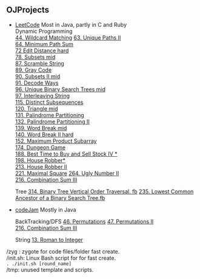 OJProjects
--------------------------

- [LeetCode](https://leetcode.com/) Most in Java, partly in C and Ruby  
  Dynamic Programming  
  [44. Wildcard Matching](https://leetcode.com/problems/wildcard-matching/)
  [63. Unique Paths II](https://leetcode.com/problems/unique-paths-ii/)    
  [64. Minimum Path Sum](https://leetcode.com/problems/minimum-path-sum/)   
  [72 Edit Distance hard](https://leetcode.com/problems/edit-distance/)   
  [78. Subsets mid](https://leetcode.com/problems/subsets/)   
  [87. Scramble String](https://leetcode.com/problems/scramble-string/)   
  [89. Gray Code](https://leetcode.com/problems/gray-code/)    
  [90. Subsets II mid](https://leetcode.com/problems/subsets-ii/)    
  [91. Decode Ways](https://leetcode.com/problems/decode-ways/)  
  [96. Unique Binary Search Trees mid](http://oj.leetcode.com/problems/unique-binary-search-trees/  )  
  [97. Interleaving String](https://leetcode.com/problems/interleaving-string/)  
  [115. Distinct Subsequences](https://leetcode.com/problems/distinct-subsequences/)  
  [120. Triangle mid](https://leetcode.com/problems/triangle/)  
  [131. Palindrome Partitioning](https://leetcode.com/problems/palindrome-partitioning/)  
  [132. Palindrome Partitioning II](https://leetcode.com/problems/palindrome-partitioning-ii/)  
  [139. Word Break mid](http://oj.leetcode.com/problems/word-break/)     
  [140. Word Break II hard](http://oj.leetcode.com/problems/word-break-ii/)     
  [152. Maximum Product Subarray](https://leetcode.com/problems/maximum-product-subarray/)  
  [174. Dungeon Game](https://leetcode.com/problems/dungeon-game/)  
  [188. Best Time to Buy and Sell Stock IV \*](https://leetcode.com/problems/best-time-to-buy-and-sell-stock-iv/)  
  [198. House Robber\*](https://leetcode.com/problems/house-robber/)   
  [213. House Robber II](https://leetcode.com/problems/house-robber-ii/)  
  [221. Maximal Square](https://leetcode.com/problems/maximal-square/) 
  [264. Ugly Number II](https://leetcode.com/problems/ugly-number-ii/)  
  [216. Combination Sum III](https://leetcode.com/problems/combination-sum-iii/)

  Tree
  [314. Binary Tree Vertical Order Traversal. fb](http://leetcode.com/problems/binary-tree-vertical-order-traversal/)
  [235. Lowest Common Ancestor of a Binary Search Tree.fb](https://leetcode.com/problems/lowest-common-ancestor-of-a-binary-search-tree/)
- [codeJam](https://code.google.com/codejam/apactest) Mostly in Java 

  BackTracking/DFS
  [46. Permutations](https://leetcode.com/problems/permutations/)
  [47. Permutations II](https://leetcode.com/problems/permutations-ii/)  
  [216. Combination Sum III](https://leetcode.com/problems/combination-sum-iii/)

  String
  [13. Roman to Integer](https://leetcode.com/problems/roman-to-integer/)

/zyg  : zygote for code files/folder fast create.    
/init.sh:   Linux Bash script for for fast create.    
`. ./init.sh [round_name]`  
/tmp: unused template and scripts.    


